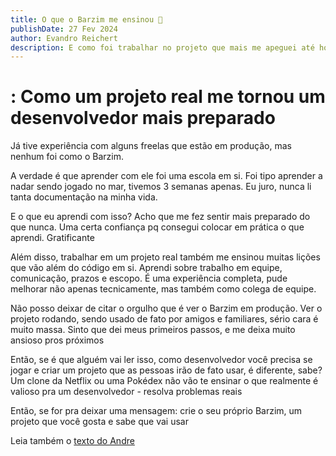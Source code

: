 ```yaml
---
title: O que o Barzim me ensinou 🍺
publishDate: 27 Fev 2024
author: Evandro Reichert
description: E como foi trabalhar no projeto que mais me apeguei até hoje.
---
```


# : Como um projeto real me tornou um desenvolvedor mais preparado

Já tive experiência com alguns freelas que estão em produção, mas nenhum foi como o Barzim.

A verdade é que aprender com ele foi uma escola em si. Foi tipo aprender a nadar sendo jogado no mar, tivemos 3 semanas apenas. Eu juro, nunca li tanta documentação na minha vida.

E o que eu aprendi com isso? Acho que me fez sentir mais preparado do que nunca.
Uma certa confiança pq consegui colocar em prática o que aprendi. Gratificante

Além disso, trabalhar em um projeto real também me ensinou muitas lições que vão além do código em si. Aprendi sobre trabalho em equipe, comunicação, prazos e escopo. É uma experiência completa, pude melhorar não apenas tecnicamente, mas também como colega de equipe.

Não posso deixar de citar o orgulho que é ver o Barzim em produção. Ver o projeto rodando, sendo usado de fato por amigos e familiares, sério cara é muito massa. Sinto que dei meus primeiros passos, e me deixa muito ansioso pros próximos

Então, se é que alguém vai ler isso, como desenvolvedor você precisa se jogar e criar um projeto que as pessoas irão de fato usar, é diferente, sabe? 
Um clone da Netflix ou uma Pokédex não vão te ensinar o que realmente é valioso pra um desenvolvedor - resolva problemas reais

Então, se for pra deixar uma mensagem: crie o seu próprio Barzim, um projeto que você gosta e sabe que vai usar

Leia também o [texto do Andre](https://dev.barzim.tech/blog/decisoes-tecnicas)
